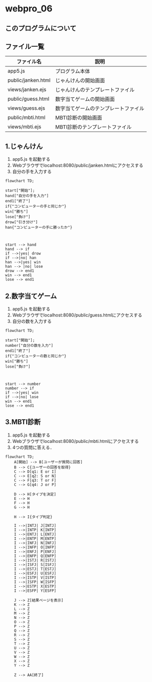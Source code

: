 # webpro_06

## このプログラムについて

## ファイル一覧
ファイル名 | 説明
-|-
app5.js | プログラム本体
public/janken.html | じゃんけんの開始画面
views/janken.ejs | じゃんけんのテンプレートファイル
public/guess.html | 数字当てゲームの開始画面
views/guess.ejs | 数字当てゲームのテンプレートファイル
public/mbti.html | MBTI診断の開始画面
views/mbti.ejs | MBTI診断のテンプレートファイル

## 1.じゃんけん
1. app5.js を起動する
1. Webブラウザでlocalhost:8080/public/janken.htmlにアクセスする
1. 自分の手を入力する
```mermaid
flowchart TD;

start["開始"];
hand["自分の手を入力"]
end1["終了"]
if{"コンピューターの手と同じか"}
win["勝ち"]
lose["負け"]
drow["引き分け"]
han{"コンピューターの手に勝ったか"}



start --> hand
hand --> if
if -->|yes| drow
if -->|no| han
han -->|yes| win
han --> |no| lose
drow --> end1
win --> end1
lose --> end1
```

## 2.数字当てゲーム
1. app5.js を起動する
1. Webブラウザでlocalhost:8080/public/guess.htmlにアクセスする
1. 自分の数を入力する
```mermaid
flowchart TD;

start["開始"];
number["自分の数を入力"]
end1["終了"]
if{"コンピューターの数と同じか"}
win["勝ち"]
lose["負け"]



start --> number
number --> if
if -->|yes| win
if -->|no| lose
win --> end1
lose --> end1
```

## 3.MBTI診断
1. app5.js を起動する
1. Webブラウザでlocalhost:8080/public/mbti.htmlにアクセスする
1. 4つの質問に答える．
```mermaid
flowchart TD;
    A[開始] --> B[ユーザーが質問に回答]
    B --> C{ユーザーの回答を取得}
    C --> D[q1: E or I]
    C --> E[q2: S or N]
    C --> F[q3: T or F]
    C --> G[q4: J or P]
    
    D --> H[タイプを決定]
    E --> H
    F --> H
    G --> H
    
    H --> I{タイプ判定}
    
    I -->|INTJ| J[INTJ]
    I -->|INTP| K[INTP]
    I -->|ENTJ| L[ENTJ]
    I -->|ENTP| M[ENTP]
    I -->|INFJ| N[INFJ]
    I -->|INFP| O[INFP]
    I -->|ENFJ| P[ENFJ]
    I -->|ENFP| Q[ENFP]
    I -->|ISTJ| R[ISTJ]
    I -->|ISFJ| S[ISFJ]
    I -->|ESTJ| T[ESTJ]
    I -->|ESFJ| U[ESFJ]
    I -->|ISTP| V[ISTP]
    I -->|ISFP| W[ISFP]
    I -->|ESTP| X[ESTP]
    I -->|ESFP| Y[ESFP]
    
    J --> Z[結果ページを表示]
    K --> Z
    L --> Z
    M --> Z
    N --> Z
    O --> Z
    P --> Z
    Q --> Z
    R --> Z
    S --> Z
    T --> Z
    U --> Z
    V --> Z
    W --> Z
    X --> Z
    Y --> Z
    
    Z --> AA[終了]


```